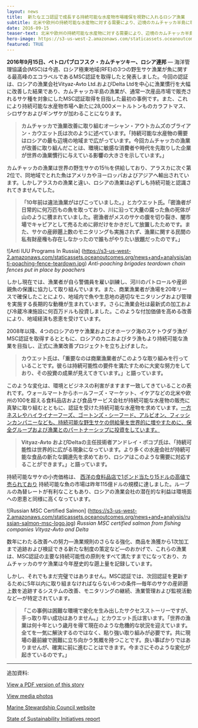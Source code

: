 ```yaml
---
layout: news
title:  新たなエコ認証で成長する持続可能な水産物市場確保を視野に入れるロシア漁業
subtitle: 北米や欧州の持続可能な水産物に対する需要により、辺境のカムチャッカ半島に環境的な変化
date: 2016-09-15
teaser-text: 北米や欧州の持続可能な水産物に対する需要により、辺境のカムチャッカ半島に環境的な変化.
hero-image: https://s3-us-west-2.amazonaws.com/staticassets.oceanoutcomes.org/news+and+analysis/hero+images/west-kam-certification-hero.jpg
featured: TRUE
---
```

**2016年9月15日、ペトロパブロフスク・カムチャツキー、ロシア連邦** ― 海洋管理協議会(MSC)は今週、ロシア極東地域(RFE)の3つの野生サケ漁業が魚に関する最高峰のエコラベルであるMSC認証を取得したと発表しました。今回の認証は、ロシアの漁業会社Vityaz-Avto Ltd.およびDelta Ltdを中心に漁業慣行を大幅に改善した結果であり、カムチャッカ半島の漁業が、通常一次産品市場で販売されるサケ種を対象にしたMSC認証取得を目指した最初の事例です。また、これにより持続可能な水産物市場へ新たに28,000メートルトンものカラフトマス、シロザケおよびギンザケが加わることになります。

> **カムチャッカで漁業改善に取り組むオーシャン・アウトカムズのブライアン・カウエット氏は次のように述べています。「持続可能な水産物の需要はロシアの最も辺境の地域まで広がっています。今回カムチャッカの漁業が改善に取り組んだことは、環境に敏感な消費者や時代を先取りした企業が世界の漁業慣行に与えている影響の大きさを示しています。」** 

カムチャッカの漁業は世界の野生サケの15％を供給しており、アラスカに次ぐ第2位で、同地域でとれた魚はアメリカやヨーロッパおよびアジアへ輸出されています。しかしアラスカの漁業と違い、ロシアの漁業は必ずしも持続可能と認識されてきませんでした。

> **「10年前は違法漁業がはびこっていました。」とカウエット氏。「密漁者が日常的に何万匹もの魚を取っており、川に沿って大量の腐った魚の死体が山のように積まれていました。密漁者がメスのサケの腹を切り裂き、闇市場でキャビアとして売るために卵だけをかきだして放置したためです。また、サケの産卵遡上数のモニタリングも実施されず、漁業に関する民間の私有財産権も存在しなかったので誰もがやりたい放題だったのです。」**

![Anti IUU Programs In Russia]
(https://s3-us-west-2.amazonaws.com/staticassets.oceanoutcomes.org/news+and+analysis/anti-poaching-fence-teardown.jpg)
*Anti-poaching brigades teardown chain fences put in place by poachers*

しかし現在では、漁業者が自ら警備員を雇い訓練し、河川のパトロールや産卵親魚の保護に協力して取り組んでいます。また、商業漁業者が漁場を20年リースで確保したことにより、地域内で魚や生息地の適切なモニタリングおよび管理を実施する長期的な動機が生まれています。さらに漁業会社は最新式の加工および冷蔵冷凍施設に何百万ドルも投資しました。このような付加価値を高める改善により、地域経済も恩恵を受けています。

2008年以降、4つのロシアのサケ漁業およびオホーツク海のスケトウダラ漁がMSC認証を取得するとともに、ロシアのカニおよびタラ漁もより持続可能な漁業を目指し、正式に漁業改善プロジェクトを立ち上げました。

> **カウエット氏は、「重要なのは商業漁業者がこのような取り組みを行っていることです。彼らは持続可能性の要件を満たすために大変な努力をしており、その投資の成果が見えてきています。」と語っています。**

このような変化は、環境とビジネスの利害がますます一致してきていることの表れです。ウォールマートからホールフーズ・マーケット、イケアなどの北米や欧州の100を超える食料品店および食品サービス会社が持続可能な水産物の販売に真摯に取り組むとともに、認証を受けた持続可能な水産物を求めています。<a href="http://salmonfippartnership.org/" target="_blank">一方ネスレやハイライナーフーズ、ゴートンズ・シーフード、アルビオン、フィッシンカンパニーなども、持続可能な野生サケの供給量を世界的に増やすために、保全グループおよび漁業とのパートナーシップに投資をしています。
</a>

> **Vityaz-Avto およびDeltaの主任技術者アンドレイ・ボコブ氏は、「持続可能性は世界的に広がる現象になっています。より多くの水産会社が持続可能な食品の新たな調達先を求めており、ロシアはこのような需要に対応することができます。」と語っています。**

持続可能なサケの小売価格は、 <a href="http://www.iisd.org/sites/default/files/publications/ssi-blue-economy-2016.pdf" target="_blank">西洋の食料品店で1ポンド当たり15ドルの高値で売られており</a> 持続可能な魚の市場は昨年115億ドルの規模に達しました。ルーブルの為替レートが有利なこともあり、ロシアの漁業会社の潜在的な利益は環境面への恩恵と同様に高くなっています。

![Russian MSC Certified Salmon]
(https://s3-us-west-2.amazonaws.com/staticassets.oceanoutcomes.org/news+and+analysis/russian-salmon-msc-logo.jpg)
*Russian MSC certified salmon from fishing companies Vityaz-Avto and Delta*

数年にわたる改善への努力―漁業規則のさらなる強化、商品を漁獲から1次加工まで追跡および検証できる新たな制度の策定など―のおかげで、これらの漁業は、MSC認証の主要な持続可能性の原則をすべて満たすまでになっており、カムチャッカのサケ漁業は今年歴史的な遡上量を記録しています。

しかし、それでもまだ完璧ではありません。MSC認証では、次回認証を更新するために5年以内に取り組まなければならない6つの条件―毎年のサケの産卵遡上数を追跡するシステムの改善、モニタリングの継続、漁業管理および監視活動など―が特定されています。

> **「この事例は困難な環境で変化を生み出したサクセスストーリーですが、手っ取り早い成功はありません。」とカウエット氏は言います。「世界の漁業は何十年という歳月を得て現在のような危機的な状況を迎えています。全てを一気に解決するのではなく、粘り強い取り組みが必要です。共に現場の最前線で困難に立ち向かう気概を持つことです。良い事ばかりではありませんが、確実に前に進むことはできます。今まさにそのような変化が起きているのです。」**

_____

追加資料:

<a href="https://s3-us-west-2.amazonaws.com/staticassets.oceanoutcomes.org/news+and+analysis/WesternKamchatkaCertificationAnnouncementPressReleaseSeptember2016.pdf" target="_blank">View a PDF version of this story</a> 

<a href="https://drive.google.com/drive/folders/0B4Gx7d8EWmmJTExvQnpwYkxYbjQ" target="_blank">View media photos</a> 

<a href="https://www.msc.org/track-a-fishery/fisheries-in-the-program/in-assessment/pacific/va-delta-kamchatka-salmon/" target="_blank">Marine Stewardship Council website</a> 

<a href="http://www.iisd.org/sites/default/files/publications/ssi-blue-economy-2016.pdf" target="_blank">State of Sustainability Initiatives report</a> 
